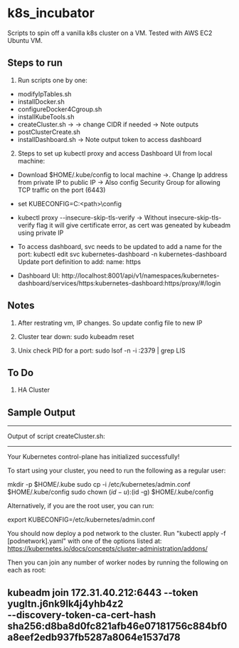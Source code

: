 # k8s_incubator

Scripts to spin off a vanilla k8s cluster on a VM. Tested with AWS EC2 Ubuntu VM.    

## Steps to run

1. Run scripts one by one:

- modifyIpTables.sh
- installDocker.sh
- configureDocker4Cgroup.sh
- installKubeTools.sh 
- createCluster.sh -> -> change CIDR  if needed -> Note outputs
- postClusterCreate.sh
- installDashboard.sh -> Note output token to access dashboard

2. Steps to set up kubectl proxy and access Dashboard UI from local machine:

- Download $HOME/.kube/config to local machine ->. Change Ip address from private IP to public IP -> Also config Security Group for allowing TCP traffic on the port (6443) 

- set KUBECONFIG=C:\<path>\config

- kubectl proxy --insecure-skip-tls-verify  -> Without insecure-skip-tls-verify flag it will give certificate error, as cert was geneated by kubeadm using private IP
 
- To access dashboard, svc needs to be updated to add a name for the port: 
kubectl edit  svc kubernetes-dashboard  -n kubernetes-dashboard
Update port definition to add:  name: https

- Dashboard UI: http://localhost:8001/api/v1/namespaces/kubernetes-dashboard/services/https:kubernetes-dashboard:https/proxy/#/login 

## Notes

1. After restrating vm, IP changes. So update config file to new IP

2. Cluster tear down: sudo kubeadm reset

3. Unix check PID for a port: sudo lsof -n -i :2379 | grep LIS

## To Do
 
1. HA Cluster

## Sample Output

---
Output of script createCluster.sh:

***
Your Kubernetes control-plane has initialized successfully!

To start using your cluster, you need to run the following as a regular user:

  mkdir -p $HOME/.kube
  sudo cp -i /etc/kubernetes/admin.conf $HOME/.kube/config
  sudo chown $(id -u):$(id -g) $HOME/.kube/config

Alternatively, if you are the root user, you can run:

  export KUBECONFIG=/etc/kubernetes/admin.conf

You should now deploy a pod network to the cluster.
Run "kubectl apply -f [podnetwork].yaml" with one of the options listed at:
  https://kubernetes.io/docs/concepts/cluster-administration/addons/

Then you can join any number of worker nodes by running the following on each as root:

kubeadm join 172.31.40.212:6443 --token yugltn.j6nk9lk4j4yhb4z2 \
        --discovery-token-ca-cert-hash sha256:d8ba8d0fc821afb46e07181756c884bf0a8eef2edb937fb5287a8064e1537d78
---

